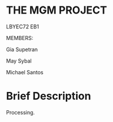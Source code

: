 # THE MGM PROJECT

LBYEC72 EB1

MEMBERS:

Gia Supetran 

May Sybal

Michael Santos 



# Brief Description
Processing.
